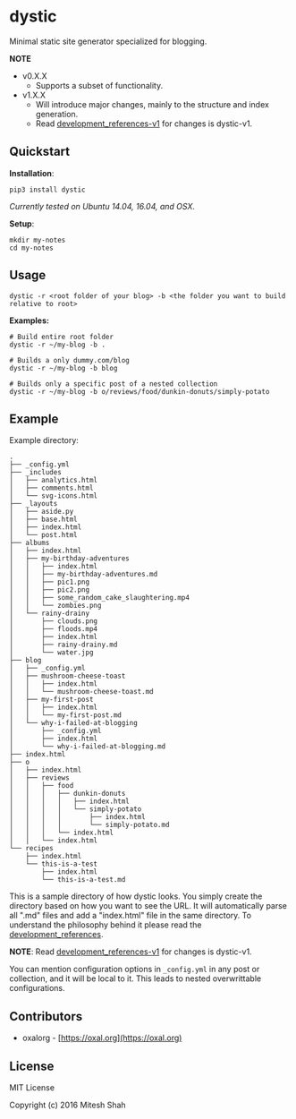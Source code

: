 # dystic

Minimal static site generator specialized for blogging.

**NOTE**

* v0.X.X  
    - Supports a subset of functionality.  
* v1.X.X  
    - Will introduce major changes, mainly to the structure
      and index generation.  
    - Read [development_references-v1](https://github.com/oxalorg/dystic/blob/master/development_reference-v1.md) for changes is dystic-v1.

## Quickstart

**Installation**:

```
pip3 install dystic
```

*Currently tested on Ubuntu 14.04, 16.04, and OSX.*

**Setup**:

```
mkdir my-notes
cd my-notes

```



## Usage

```
dystic -r <root folder of your blog> -b <the folder you want to build relative to root>
```

**Examples:**

```
# Build entire root folder
dystic -r ~/my-blog -b .

# Builds a only dummy.com/blog
dystic -r ~/my-blog -b blog

# Builds only a specific post of a nested collection
dystic -r ~/my-blog -b o/reviews/food/dunkin-donuts/simply-potato
```

## Example

Example directory:

```
.
├── _config.yml
├── _includes
│   ├── analytics.html
│   ├── comments.html
│   └── svg-icons.html
├── _layouts
│   ├── aside.py
│   ├── base.html
│   ├── index.html
│   └── post.html
├── albums
│   ├── index.html
│   ├── my-birthday-adventures
│   │   ├── index.html
│   │   ├── my-birthday-adventures.md
│   │   ├── pic1.png
│   │   ├── pic2.png
│   │   ├── some_random_cake_slaughtering.mp4
│   │   └── zombies.png
│   └── rainy-drainy
│       ├── clouds.png
│       ├── floods.mp4
│       ├── index.html
│       ├── rainy-drainy.md
│       └── water.jpg
├── blog
│   ├── _config.yml
│   ├── mushroom-cheese-toast
│   │   ├── index.html
│   │   └── mushroom-cheese-toast.md
│   ├── my-first-post
│   │   ├── index.html
│   │   └── my-first-post.md
│   └── why-i-failed-at-blogging
│       ├── _config.yml
│       ├── index.html
│       └── why-i-failed-at-blogging.md
├── index.html
├── o
│   ├── index.html
│   ├── reviews
│   │   ├── food
│   │   │   ├── dunkin-donuts
│   │   │   │   ├── index.html
│   │   │   │   └── simply-potato
│   │   │   │       ├── index.html
│   │   │   │       └── simply-potato.md
│   │   │   └── index.html
│   │   └── index.html
└── recipes
    ├── index.html
    └── this-is-a-test
        ├── index.html
        └── this-is-a-test.md
```

This is a sample directory of how dystic looks. You
simply create the directory based on how you want to see
the URL. It will automatically parse all ".md" files
and add a "index.html" file in the same directory. To
understand the philosophy behind it please read the
[development_references](https://github.com/oxalorg/dystic/blob/master/development_reference.md).

**NOTE**: Read [development_references-v1](https://github.com/oxalorg/dystic/blob/master/development_reference-v1.md) for changes is
dystic-v1.

You can mention configuration options in `_config.yml` in any
post or collection, and it will be local to it. This leads to
nested overwrittable configurations.

## Contributors

- oxalorg - [https://oxal.org](https://oxal.org)

## License

MIT License

Copyright (c) 2016 Mitesh Shah
